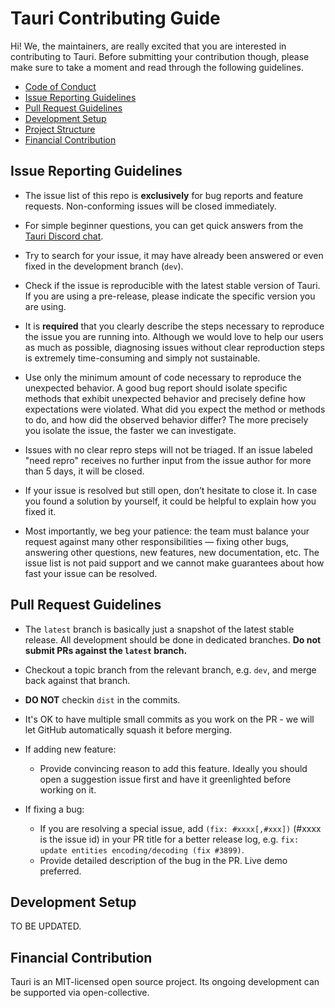 # Tauri Contributing Guide

Hi! We, the maintainers, are really excited that you are interested in contributing to Tauri. Before submitting your contribution though, please make sure to take a moment and read through the following guidelines.

- [Code of Conduct](CODE_OF_CONDUCT.md)
- [Issue Reporting Guidelines](#issue-reporting-guidelines)
- [Pull Request Guidelines](#pull-request-guidelines)
- [Development Setup](#development-setup)
- [Project Structure](#project-structure)
- [Financial Contribution](#financial-contribution)

## Issue Reporting Guidelines

- The issue list of this repo is **exclusively** for bug reports and feature requests. Non-conforming issues will be closed immediately.

- For simple beginner questions, you can get quick answers from the [Tauri Discord chat](https://discord.gg/SpmNs4S).

- Try to search for your issue, it may have already been answered or even fixed in the development branch (`dev`).

- Check if the issue is reproducible with the latest stable version of Tauri. If you are using a pre-release, please indicate the specific version you are using.

- It is **required** that you clearly describe the steps necessary to reproduce the issue you are running into. Although we would love to help our users as much as possible, diagnosing issues without clear reproduction steps is extremely time-consuming and simply not sustainable.

- Use only the minimum amount of code necessary to reproduce the unexpected behavior. A good bug report should isolate specific methods that exhibit unexpected behavior and precisely define how expectations were violated. What did you expect the method or methods to do, and how did the observed behavior differ? The more precisely you isolate the issue, the faster we can investigate.

- Issues with no clear repro steps will not be triaged. If an issue labeled "need repro" receives no further input from the issue author for more than 5 days, it will be closed.

- If your issue is resolved but still open, don’t hesitate to close it. In case you found a solution by yourself, it could be helpful to explain how you fixed it.

- Most importantly, we beg your patience: the team must balance your request against many other responsibilities — fixing other bugs, answering other questions, new features, new documentation, etc. The issue list is not paid support and we cannot make guarantees about how fast your issue can be resolved.

## Pull Request Guidelines

- The `latest` branch is basically just a snapshot of the latest stable release. All development should be done in dedicated branches. **Do not submit PRs against the `latest` branch.**

- Checkout a topic branch from the relevant branch, e.g. `dev`, and merge back against that branch.

- **DO NOT** checkin `dist` in the commits.

- It's OK to have multiple small commits as you work on the PR - we will let GitHub automatically squash it before merging.

- If adding new feature:
  - Provide convincing reason to add this feature. Ideally you should open a suggestion issue first and have it greenlighted before working on it.

- If fixing a bug:
  - If you are resolving a special issue, add `(fix: #xxxx[,#xxx])` (#xxxx is the issue id) in your PR title for a better release log, e.g. `fix: update entities encoding/decoding (fix #3899)`.
  - Provide detailed description of the bug in the PR. Live demo preferred.

## Development Setup
TO BE UPDATED. 

## Financial Contribution

Tauri is an MIT-licensed open source project. Its ongoing development can be supported via open-collective.
